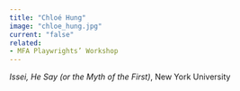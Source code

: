 ```yaml
---
title: "Chloé Hung"
image: "chloe_hung.jpg"
current: "false"
related:
- MFA Playwrights’ Workshop
---
```


*Issei, He Say (or the Myth of the First)*, New York University

